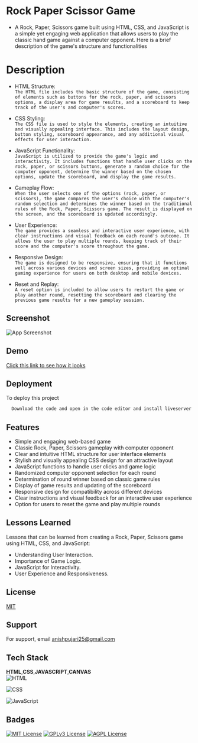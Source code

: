 
# Rock Paper Scissor Game 

- A Rock, Paper, Scissors game built using HTML, CSS, and JavaScript is a simple yet engaging web application that allows users to play the classic hand game against a computer opponent. Here is a brief description of the game's structure and functionalities 

# Description 
- HTML Structure:<br>
`The HTML file includes the basic structure of the game, consisting of elements such as buttons for the rock, paper, and scissors options, a display area for game results, and a scoreboard to keep track of the user's and computer's scores.` 

- CSS Styling:<br>
`The CSS file is used to style the elements, creating an intuitive and visually appealing interface. This includes the layout design, button styling, scoreboard appearance, and any additional visual effects for user interaction.`

- JavaScript Functionality:<br>
`JavaScript is utilized to provide the game's logic and interactivity. It includes functions that handle user clicks on the rock, paper, or scissors buttons, generate a random choice for the computer opponent, determine the winner based on the chosen options, update the scoreboard, and display the game results.`

- Gameplay Flow:<br>
`When the user selects one of the options (rock, paper, or scissors), the game compares the user's choice with the computer's random selection and determines the winner based on the traditional rules of the Rock, Paper, Scissors game. The result is displayed on the screen, and the scoreboard is updated accordingly.`

- User Experience:<br>
`The game provides a seamless and interactive user experience, with clear instructions and visual feedback on each round's outcome. It allows the user to play multiple rounds, keeping track of their score and the computer's score throughout the game.`

- Responsive Design:<br>
`The game is designed to be responsive, ensuring that it functions well across various devices and screen sizes, providing an optimal gaming experience for users on both desktop and mobile devices.`

- Reset and Replay:<br>
`A reset option is included to allow users to restart the game or play another round, resetting the scoreboard and clearing the previous game results for a new gameplay session.`
## Screenshot

![App Screenshot](https://github.com/Anishpuj/AppleVisionproClone/assets/98417394/4f1ca165-afb4-44f6-8786-30732092b696)


## Demo

[Click this link to see how it looks](https://rockpsiss.netlify.app/)   



## Deployment

To deploy this project

```bash
  Download the code and open in the code editor and install liveserver extension and after loading the file you can run it on live server and check it out 
```


## Features

- Simple and engaging web-based game
- Classic Rock, Paper, Scissors gameplay with computer opponent
- Clear and intuitive HTML structure for user interface elements
- Stylish and visually appealing CSS design for an attractive layout
- JavaScript functions to handle user clicks and game logic
- Randomized computer opponent selection for each round
- Determination of round winner based on classic game rules
- Display of game results and updating of the scoreboard
- Responsive design for compatibility across different devices
- Clear instructions and visual feedback for an interactive user experience
- Option for users to reset the game and play multiple rounds




## Lessons Learned

Lessons that can be learned from creating a Rock, Paper, Scissors game using HTML, CSS, and JavaScript:

- Understanding User Interaction.
- Importance of Game Logic.
- JavaScript for Interactivity.
- User Experience and Responsiveness.

## License

[MIT](https://choosealicense.com/licenses/mit/)


## Support

For support, email anishpujari25@gmail.com 


## Tech Stack

**HTML**,**CSS**,**JAVASCRIPT**,**CANVAS** <br>
![HTML](https://img.shields.io/badge/HTML5-E34F26?style=for-the-badge&logo=html5&logoColor=white)

![CSS](https://img.shields.io/badge/CSS3-1572B6?style=for-the-badge&logo=css3&logoColor=white)

![JavaScript](https://img.shields.io/badge/JavaScript-323330?style=for-the-badge&logo=javascript&logoColor=F7DF1E)
## Badges

[![MIT License](https://img.shields.io/badge/License-MIT-green.svg)](https://choosealicense.com/licenses/mit/)
[![GPLv3 License](https://img.shields.io/badge/License-GPL%20v3-yellow.svg)](https://opensource.org/licenses/)
[![AGPL License](https://img.shields.io/badge/license-AGPL-blue.svg)](http://www.gnu.org/licenses/agpl-3.0)

